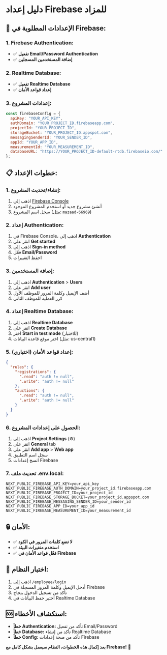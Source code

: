 # دليل إعداد Firebase للمزاد

## 🔧 الإعدادات المطلوبة في Firebase:

### 1. Firebase Authentication:
- ✅ **تفعيل Email/Password Authentication**
- ✅ **إضافة المستخدمين المسجلين**

### 2. Realtime Database:
- ✅ **تفعيل Realtime Database**
- ✅ **إعداد قواعد الأمان**

### 3. إعدادات المشروع:
```javascript
const firebaseConfig = {
  apiKey: "YOUR_API_KEY",
  authDomain: "YOUR_PROJECT_ID.firebaseapp.com",
  projectId: "YOUR_PROJECT_ID",
  storageBucket: "YOUR_PROJECT_ID.appspot.com",
  messagingSenderId: "YOUR_SENDER_ID",
  appId: "YOUR_APP_ID",
  measurementId: "YOUR_MEASUREMENT_ID",
  databaseURL: "https://YOUR_PROJECT_ID-default-rtdb.firebaseio.com/"
};
```

## 📋 خطوات الإعداد:

### 1. إنشاء/تحديث المشروع:
1. اذهب إلى [Firebase Console](https://console.firebase.google.com/)
2. أنشئ مشروع جديد أو استخدم المشروع الموجود
3. سجل اسم المشروع (مثل: `mazaad-66969`)

### 2. إعداد Authentication:
1. في Firebase Console، اذهب إلى **Authentication**
2. انقر على **Get started**
3. اذهب إلى **Sign-in method**
4. فعّل **Email/Password**
5. احفظ التغييرات

### 3. إضافة المستخدمين:
1. اذهب إلى **Authentication** > **Users**
2. انقر على **Add user**
3. أضف الإيميل وكلمة المرور للموظف الأول
4. كرر العملية للموظف الثاني

### 4. إعداد Realtime Database:
1. اذهب إلى **Realtime Database**
2. انقر على **Create Database**
3. اختر **Start in test mode** (للاختبار)
4. اختر موقع قاعدة البيانات (مثل: us-central1)

### 5. إعداد قواعد الأمان (اختياري):
```json
{
  "rules": {
    "registrations": {
      ".read": "auth != null",
      ".write": "auth != null"
    },
    "auctions": {
      ".read": "auth != null",
      ".write": "auth != null"
    }
  }
}
```

### 6. الحصول على إعدادات المشروع:
1. اذهب إلى **Project Settings** (⚙️)
2. انقر على **General** tab
3. انقر على **Add app** > **Web app**
4. سجل اسم التطبيق
5. انسخ إعدادات Firebase

### 7. تحديث ملف .env.local:
```env
NEXT_PUBLIC_FIREBASE_API_KEY=your_api_key
NEXT_PUBLIC_FIREBASE_AUTH_DOMAIN=your_project_id.firebaseapp.com
NEXT_PUBLIC_FIREBASE_PROJECT_ID=your_project_id
NEXT_PUBLIC_FIREBASE_STORAGE_BUCKET=your_project_id.appspot.com
NEXT_PUBLIC_FIREBASE_MESSAGING_SENDER_ID=your_sender_id
NEXT_PUBLIC_FIREBASE_APP_ID=your_app_id
NEXT_PUBLIC_FIREBASE_MEASUREMENT_ID=your_measurement_id
```

## 🔒 الأمان:
- ✅ **لا تضع كلمات المرور في الكود**
- ✅ **استخدم متغيرات البيئة**
- ✅ **فعّل قواعد الأمان في Firebase**

## 📱 اختبار النظام:
1. اذهب إلى `/employee/login`
2. أدخل الإيميل وكلمة المرور المسجلة في Firebase
3. تأكد من تسجيل الدخول بنجاح
4. اختبر حفظ البيانات في Realtime Database

## 🆘 استكشاف الأخطاء:
- **خطأ Authentication:** تأكد من تفعيل Email/Password
- **خطأ Database:** تأكد من إنشاء Realtime Database
- **خطأ Config:** تأكد من صحة إعدادات Firebase

**بعد إكمال هذه الخطوات، النظام سيعمل بشكل كامل مع Firebase!** 🎉
